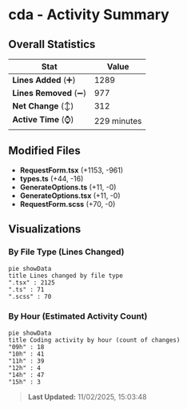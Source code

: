 # cda - Activity Summary 

## Overall Statistics

| Stat                   | Value                                                             |
| ---------------------- | ----------------------------------------------------------------- |
| **Lines Added** (➕)   | 1289                                          |
| **Lines Removed** (➖) | 977                                        |
| **Net Change** (↕)    | 312                |
| **Active Time** (⌚)   | 229 minutes |


## Modified Files
- **RequestForm.tsx** (+1153, -961)
- **types.ts** (+44, -16)
- **GenerateOptions.ts** (+11, -0)
- **GenerateOptions.tsx** (+11, -0)
- **RequestForm.scss** (+70, -0)

## Visualizations

### By File Type (Lines Changed)

```mermaid
pie showData
title Lines changed by file type
".tsx" : 2125
".ts" : 71
".scss" : 70
```

### By Hour (Estimated Activity Count)

```mermaid
pie showData
title Coding activity by hour (count of changes)
"09h" : 18
"10h" : 41
"11h" : 39
"12h" : 4
"14h" : 47
"15h" : 3
```


> **Last Updated:** 11/02/2025, 15:03:48